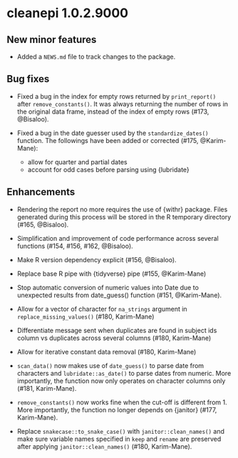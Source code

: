 # cleanepi 1.0.2.9000

## New minor features

* Added a `NEWS.md` file to track changes to the package.

## Bug fixes

* Fixed a bug in the index for empty rows returned by `print_report()` after `remove_constants()`. It was always returning the number of rows in the original data frame, instead of the index of empty rows (#173, @Bisaloo).

* Fixed a bug in the date guesser used by the `standardize_dates()` function. The followings have been added or corrected (#175, @Karim-Mane):
  * allow for quarter and partial dates
  * account for odd cases before parsing using {lubridate}

## Enhancements

* Rendering the report no more requires the use of {withr} package. Files generated during this process will be stored in the R temporary directory (#165, @Bisaloo).

* Simplification and improvement of code performance across several functions (#154, #156, #162, @Bisaloo).

* Make R version dependency explicit (#156, @Bisaloo).

* Replace base R pipe with {tidyverse} pipe (#155, @Karim-Mane)

* Stop automatic conversion of numeric values into Date due to unexpected results from date_guess() function (#151, @Karim-Mane).

* Allow for a vector of character for `na_strings` argument in `replace_missing_values()` (#180, Karim-Mane)

* Differentiate message sent when duplicates are found in subject ids column vs duplicates across several columns (#180, Karim-Mane)

* Allow for iterative constant data removal (#180, Karim-Mane)

* `scan_data()` now makes use of `date_guess()` to parse date from characters and `lubridate::as_date()` to parse dates from numeric. More importantly, the function now only operates on character columns only (#181, Karim-Mane).

* `remove_constants()` now works fine when the cut-off is different from 1. More importantly, the function no longer depends on {janitor} (#177, Karim-Mane).

* Replace `snakecase::to_snake_case()` with `janitor::clean_names()` and make sure variable names specified in `keep` and `rename` are preserved after applying `janitor::clean_names()` (#180, Karim-Mane).
